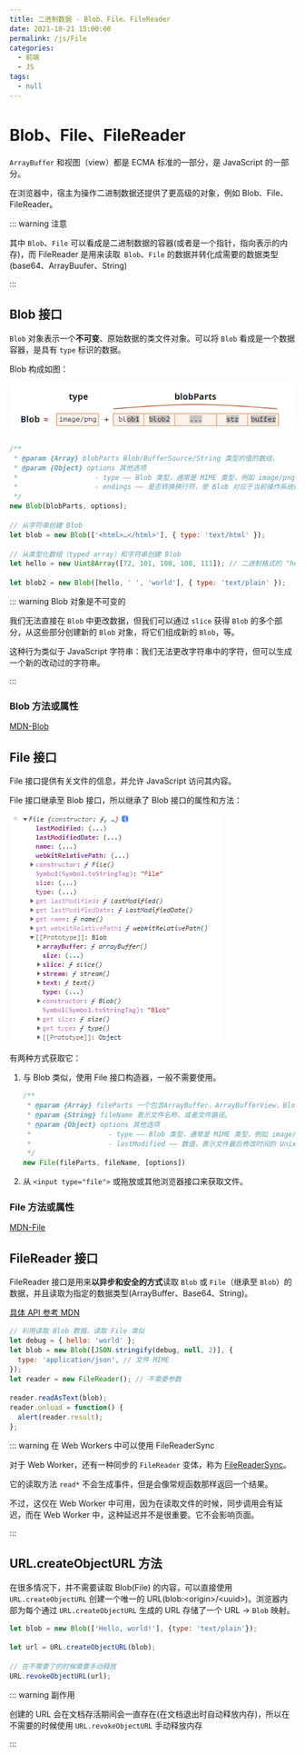 ```yaml
---
title: 二进制数据 - Blob、File、FileReader
date: 2021-10-21 15:00:00
permalink: /js/File
categories:
  - 前端
  - JS
tags:
  - null
---
```


# Blob、File、FileReader

`ArrayBuffer` 和视图（view）都是 ECMA 标准的一部分，是 JavaScript 的一部分。

在浏览器中，宿主为操作二进制数据还提供了更高级的对象，例如 Blob、File、FileReader。

::: warning 注意

其中 `Blob`、`File` 可以看成是二进制数据的容器(或者是一个指针，指向表示的内存)，而 FileReader 是用来读取` Blob`、`File` 的数据并转化成需要的数据类型(base64、ArrayBuufer、String)

:::

## Blob 接口

`Blob` 对象表示一个**不可变**、原始数据的类文件对象。可以将 `Blob` 看成是一个数据容器，是具有 `type` 标识的数据。

Blob 构成如图：

![image-20211220094138339](/img/67.png)

```js
/**
 * @param {Array} blobParts Blob/BufferSource/String 类型的值的数组。
 * @param {Object} options 其他选项
 *                   - type —— Blob 类型，通常是 MIME 类型，例如 image/png，
 *                   - endings —— 是否转换换行符，使 Blob 对应于当前操作系统的换行符（\r\n 或 \n）。默认为 "transparent"（啥也不做），不过也可以是 "native"（转换）。
 */
new Blob(blobParts, options);

// 从字符串创建 Blob
let blob = new Blob(['<html>…</html>'], { type: 'text/html' });

// 从类型化数组（typed array）和字符串创建 Blob
let hello = new Uint8Array([72, 101, 108, 108, 111]); // 二进制格式的 "hello"

let blob2 = new Blob([hello, ' ', 'world'], { type: 'text/plain' });
```

::: warning Blob 对象是不可变的

我们无法直接在 `Blob` 中更改数据，但我们可以通过 `slice` 获得 `Blob` 的多个部分，从这些部分创建新的 `Blob` 对象，将它们组成新的 `Blob`，等。

这种行为类似于 JavaScript 字符串：我们无法更改字符串中的字符，但可以生成一个新的改动过的字符串。

:::

### Blob 方法或属性

[MDN-Blob](https://developer.mozilla.org/zh-CN/docs/Web/API/Blob)

## File 接口

File 接口提供有关文件的信息，并允许 JavaScript 访问其内容。

File 接口继承至 Blob 接口，所以继承了 Blob 接口的属性和方法：

![image-20211220110255008](/img/68.png)

有两种方式获取它：

1. 与 Blob 类似，使用 File 接口构造器，一般不需要使用。

   ```js
   /**
    * @param {Array} fileParts 一个包含ArrayBuffer，ArrayBufferView，Blob，或者 DOMString 对象的 Array — 或者任何这些对象的组合。这是 UTF-8 编码的文件内容。
    * @param {String} fileName 表示文件名称，或者文件路径。
    * @param {Object} options 其他选项
    *                   - type —— Blob 类型，通常是 MIME 类型，例如 image/png，
    *                   - lastModified —— 数值，表示文件最后修改时间的 Unix 时间戳（毫秒）。
    */
   new File(fileParts, fileName, [options])
   ```

2. 从 `<input type="file">` 或拖放或其他浏览器接口来获取文件。

### File 方法或属性

[MDN-File](https://developer.mozilla.org/zh-CN/docs/Web/API/File)

## FileReader 接口

FileReader 接口是用来**以异步和安全的方式**读取 `Blob` 或 `File`（继承至 `Blob`）的数据，并且读取为指定的数据类型(ArrayBuffer、Base64、String)。

[具体 API 参考 MDN](https://developer.mozilla.org/zh-CN/docs/Web/API/FileReader)

```js
// 利用读取 Blob 数据，读取 File 类似
let debug = { hello: 'world' };
let blob = new Blob([JSON.stringify(debug, null, 2)], {
  type: 'application/json', // 文件 MIME
});
let reader = new FileReader(); // 不需要参数

reader.readAsText(blob);
reader.onload = function() {
  alert(reader.result);
};
```

::: warning 在 Web Workers 中可以使用 FileReaderSync

对于 Web Worker，还有一种同步的 `FileReader` 变体，称为 [FileReaderSync](https://www.w3.org/TR/FileAPI/#FileReaderSync)。

它的读取方法 `read*` 不会生成事件，但是会像常规函数那样返回一个结果。

不过，这仅在 Web Worker 中可用，因为在读取文件的时候，同步调用会有延迟，而在 Web Worker 中，这种延迟并不是很重要。它不会影响页面。

:::

## URL.createObjectURL 方法

在很多情况下，并不需要读取 Blob(File) 的内容，可以直接使用 `URL.createObjectURL` 创建一个唯一的 URL(blob:\<origin>/\<uuid>)。浏览器内部为每个通过 `URL.createObjectURL` 生成的 URL 存储了一个 URL → `Blob` 映射。

```js
let blob = new Blob(['Hello, world!'], {type: 'text/plain'});

let url = URL.createObjectURL(blob);

// 在不需要了的时候需要手动释放
URL.revokeObjectURL(url);
```

::: warning 副作用

创建的 URL 会在文档存活期间会一直存在(在文档退出时自动释放内存)，所以在不需要的时候使用 `URL.revokeObjectURL` 手动释放内存

:::
